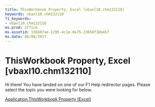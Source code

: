 ```yaml
---
title: ThisWorkbook Property, Excel [vbaxl10.chm132110]
keywords: vbaxl10.chm132110
f1_keywords:
- vbaxl10.chm132110
ms.prod: office
ms.assetid: 136b07ae-1295-4c1e-8a75-23650f1bb457
ms.date: 06/08/2017
---
```



# ThisWorkbook Property, Excel [vbaxl10.chm132110]

Hi there! You have landed on one of our F1 Help redirector pages. Please select the topic you were looking for below.

[Application.ThisWorkbook Property (Excel)](http://msdn.microsoft.com/library/04b713dd-fd93-3cbc-f10b-05b9c3d107b1%28Office.15%29.aspx)

